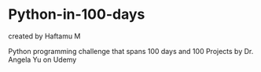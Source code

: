 # Python-in-100-days
created by Haftamu M

Python programming challenge that spans 100 days and 100 Projects by Dr. Angela Yu on Udemy
